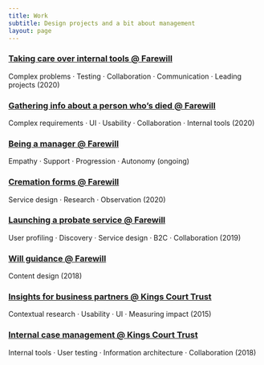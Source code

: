 ```yaml
---
title: Work
subtitle: Design projects and a bit about management
layout: page
---
```


### [Taking care over internal tools @ Farewill](/portfolio/taking-care-internal-tools-farewill)
Complex problems · Testing · Collaboration · Communication · Leading projects (2020)

### [Gathering info about a person who’s died @ Farewill](/portfolio/gathering-info-person-died-farewill)
Complex requirements · UI · Usability · Collaboration · Internal tools (2020)

### [Being a manager @ Farewill](/portfolio/being-a-manager)
Empathy · Support · Progression · Autonomy (ongoing)

### [Cremation forms @ Farewill](/portfolio/cremation-forms-farewill)
Service design · Research · Observation (2020)

### [Launching a probate service @ Farewill](/portfolio/launching-probate-service-farewill)
User profiling · Discovery · Service design · B2C · Collaboration (2019)

### [Will guidance @ Farewill](/portfolio/will-guidance-farewill)
Content design (2018)

### [Insights for business partners @ Kings Court Trust](/portfolio/insights-business-partners-kct)
Contextual research · Usability · UI · Measuring impact (2015)

### [Internal case management @ Kings Court Trust](/portfolio/internal-case-management-kct)
Internal tools · User testing · Information architecture · Collaboration (2018) 